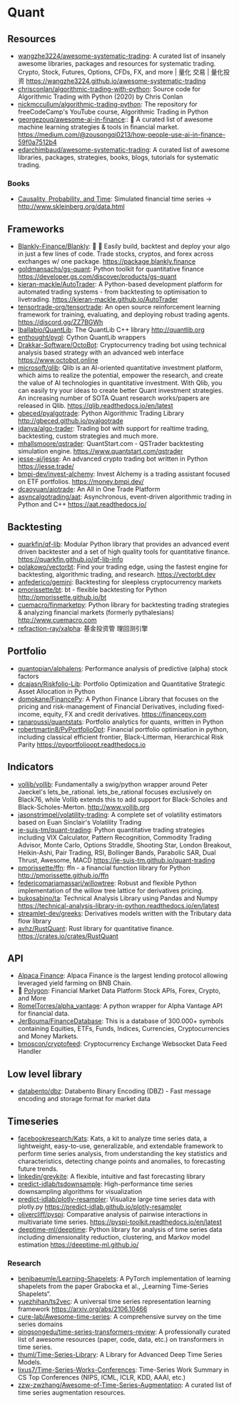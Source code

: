 # Quant

## Resources

- [wangzhe3224/awesome-systematic-trading](https://github.com/wangzhe3224/awesome-systematic-trading):
  A curated list of insanely awesome libraries, packages and resources for
  systematic trading. Crypto, Stock, Futures, Options, CFDs, FX, and more | 量化
  交易 | 量化投资 <https://wangzhe3224.github.io/awesome-systematic-trading>
- [chrisconlan/algorithmic-trading-with-python](https://github.com/chrisconlan/algorithmic-trading-with-python):
  Source code for Algorithmic Trading with Python (2020) by Chris Conlan
- [nickmccullum/algorithmic-trading-python](https://github.com/nickmccullum/algorithmic-trading-python):
  The repository for freeCodeCamp's YouTube course, Algorithmic Trading in
  Python
- [georgezouq/awesome-ai-in-finance](https://github.com/georgezouq/awesome-ai-in-finance)::
  🔬 A curated list of awesome machine learning strategies & tools in financial
  market.
  <https://medium.com/@zousongqi0213/how-people-use-ai-in-finance-59f0a7512b4>
- [edarchimbaud/awesome-systematic-trading](https://github.com/edarchimbaud/awesome-systematic-trading):
  A curated list of awesome libraries, packages, strategies, books, blogs,
  tutorials for systematic trading.

### Books

- [Causality, Probability, and Time](http://www.skleinberg.org/causality_book/index.html):
  Simulated financial time series -> <http://www.skleinberg.org/data.html>

## Frameworks

- [Blankly-Finance/Blankly](https://github.com/Blankly-Finance/Blankly): 🚀 💸
  Easily build, backtest and deploy your algo in just a few lines of code. Trade
  stocks, cryptos, and forex across exchanges w/ one package.
  <https://package.blankly.finance>
- [goldmansachs/gs-quant](https://github.com/goldmansachs/gs-quant): Python
  toolkit for quantitative finance
  <https://developer.gs.com/discover/products/gs-quant>
- [kieran-mackle/AutoTrader](https://github.com/kieran-mackle/AutoTrader): A
  Python-based development platform for automated trading systems - from
  backtesting to optimisation to livetrading.
  <https://kieran-mackle.github.io/AutoTrader>
- [tensortrade-org/tensortrade](https://github.com/tensortrade-org/tensortrade):
  An open source reinforcement learning framework for training, evaluating, and
  deploying robust trading agents. <https://discord.gg/ZZ7BGWh>
- [lballabio/QuantLib](https://github.com/lballabio/QuantLib): The QuantLib C++
  library <http://quantlib.org>
- [enthought/pyql](https://github.com/enthought/pyql): Cython QuantLib wrappers
- [Drakkar-Software/OctoBot](https://github.com/Drakkar-Software/OctoBot):
  Cryptocurrency trading bot using technical analysis based strategy with an
  advanced web interface <https://www.octobot.online>
- [microsoft/qlib](https://github.com/microsoft/qlib): Qlib is an AI-oriented
  quantitative investment platform, which aims to realize the potential, empower
  the research, and create the value of AI technologies in quantitative
  investment. With Qlib, you can easily try your ideas to create better Quant
  investment strategies. An increasing number of SOTA Quant research
  works/papers are released in Qlib. <https://qlib.readthedocs.io/en/latest>
- [gbeced/pyalgotrade](https://github.com/gbeced/pyalgotrade): Python
  Algorithmic Trading Library <http://gbeced.github.io/pyalgotrade>
- [idanya/algo-trader](https://github.com/idanya/algo-trader): Trading bot with
  support for realtime trading, backtesting, custom strategies and much more.
- [mhallsmoore/qstrader](https://github.com/mhallsmoore/qstrader):
  QuantStart.com - QSTrader backtesting simulation engine.
  <https://www.quantstart.com/qstrader>
- [jesse-ai/jesse](https://github.com/jesse-ai/jesse): An advanced crypto
  trading bot written in Python <https://jesse.trade/>
- [bmpi-dev/invest-alchemy](https://github.com/bmpi-dev/invest-alchemy): Invest
  Alchemy is a trading assistant focused on ETF portfolios.
  <https://money.bmpi.dev/>
- [dcaoyuan/aiotrade](https://github.com/dcaoyuan/aiotrade): An All in One Trade
  Platform
- [asyncalgotrading/aat](https://github.com/asyncalgotrading/aat): Asynchronous,
  event-driven algorithmic trading in Python and C++
  <https://aat.readthedocs.io/>

## Backtesting

- [quarkfin/qf-lib](https://github.com/quarkfin/qf-lib): Modular Python library
  that provides an advanced event driven backtester and a set of high quality
  tools for quantitative finance. <https://quarkfin.github.io/qf-lib-info>
- [polakowo/vectorbt](https://github.com/polakowo/vectorbt): Find your trading
  edge, using the fastest engine for backtesting, algorithmic trading, and
  research. <https://vectorbt.dev>
- [anfederico/gemini](https://github.com/anfederico/gemini): Backtesting for
  sleepless cryptocurrency markets
- [pmorissette/bt](https://github.com/pmorissette/bt): bt - flexible backtesting
  for Python <http://pmorissette.github.io/bt>
- [cuemacro/finmarketpy](https://github.com/cuemacro/finmarketpy): Python
  library for backtesting trading strategies & analyzing financial markets
  (formerly pythalesians) <http://www.cuemacro.com>
- [refraction-ray/xalpha](https://github.com/refraction-ray/xalpha): 基金投资管
  理回测引擎

## Portfolio

- [quantopian/alphalens](https://github.com/quantopian/alphalens): Performance
  analysis of predictive (alpha) stock factors
- [dcajasn/Riskfolio-Lib](https://github.com/dcajasn/Riskfolio-Lib): Portfolio
  Optimization and Quantitative Strategic Asset Allocation in Python
- [domokane/FinancePy](https://github.com/domokane/FinancePy): A Python Finance
  Library that focuses on the pricing and risk-management of Financial
  Derivatives, including fixed-income, equity, FX and credit derivatives.
  <https://financepy.com>
- [ranaroussi/quantstats](https://github.com/ranaroussi/quantstats): Portfolio
  analytics for quants, written in Python
- [robertmartin8/PyPortfolioOpt](https://github.com/robertmartin8/PyPortfolioOpt):
  Financial portfolio optimisation in python, including classical efficient
  frontier, Black-Litterman, Hierarchical Risk Parity
  <https://pyportfolioopt.readthedocs.io>

## Indicators

- [vollib/vollib](https://github.com/vollib/vollib): Fundamentally a swig/python
  wrapper around Peter Jaeckel's lets_be_rational. lets_be_rational focuses
  exclusively on Black76, while Vollib extends this to add support for
  Black-Scholes and Black-Scholes-Merton. <http://www.vollib.org>
- [jasonstrimpel/volatility-trading](https://github.com/jasonstrimpel/volatility-trading):
  A complete set of volatility estimators based on Euan Sinclair's Volatility
  Trading
- [je-suis-tm/quant-trading](https://github.com/je-suis-tm/quant-trading):
  Python quantitative trading strategies including VIX Calculator, Pattern
  Recognition, Commodity Trading Advisor, Monte Carlo, Options Straddle,
  Shooting Star, London Breakout, Heikin-Ashi, Pair Trading, RSI, Bollinger
  Bands, Parabolic SAR, Dual Thrust, Awesome, MACD
  <https://je-suis-tm.github.io/quant-trading>
- [pmorissette/ffn](https://github.com/pmorissette/ffn): ffn - a financial
  function library for Python <http://pmorissette.github.io/ffn>
- [federicomariamassari/willowtree](https://github.com/federicomariamassari/willowtree):
  Robust and flexible Python implementation of the willow tree lattice for
  derivatives pricing.
- [bukosabino/ta](https://github.com/bukosabino/ta): Technical Analysis Library
  using Pandas and Numpy
  <https://technical-analysis-library-in-python.readthedocs.io/en/latest>
- [streamlet-dev/greeks](https://github.com/streamlet-dev/greeks): Derivatives
  models written with the Tributary data flow library
- [avhz/RustQuant](https://github.com/avhz/RustQuant): Rust library for
  quantitative finance. <https://crates.io/crates/RustQuant>

## API

- [Alpaca Finance](https://www.alpacafinance.org/): Alpaca Finance is the
  largest lending protocol allowing leveraged yield farming on BNB Chain.
- 🌟 [Polygon](https://polygon.io/): Financial Market Data Platform Stock APIs,
  Forex, Crypto, and More
- [RomelTorres/alpha_vantage](https://github.com/RomelTorres/alpha_vantage): A
  python wrapper for Alpha Vantage API for financial data.
- [JerBouma/FinanceDatabase](https://github.com/JerBouma/FinanceDatabase): This
  is a database of 300.000+ symbols containing Equities, ETFs, Funds, Indices,
  Currencies, Cryptocurrencies and Money Markets.
- [bmoscon/cryptofeed](https://github.com/bmoscon/cryptofeed): Cryptocurrency
  Exchange Websocket Data Feed Handler

## Low level library

- [databento/dbz](https://github.com/databento/dbz): Databento Binary Encoding
  (DBZ) - Fast message encoding and storage format for market data

## Timeseries

- [facebookresearch/Kats](https://github.com/facebookresearch/Kats): Kats, a kit
  to analyze time series data, a lightweight, easy-to-use, generalizable, and
  extendable framework to perform time series analysis, from understanding the
  key statistics and characteristics, detecting change points and anomalies, to
  forecasting future trends.
- [linkedin/greykite](https://github.com/linkedin/greykite): A flexible,
  intuitive and fast forecasting library
- [predict-idlab/tsdownsample](https://github.com/predict-idlab/tsdownsample):
  High-performance time series downsampling algorithms for visualization
- [predict-idlab/plotly-resampler](https://github.com/predict-idlab/plotly-resampler):
  Visualize large time series data with plotly.py
  <https://predict-idlab.github.io/plotly-resampler>
- [olivercliff/pyspi](https://github.com/olivercliff/pyspi): Comparative
  analysis of pairwise interactions in multivariate time series.
  <https://pyspi-toolkit.readthedocs.io/en/latest>
- [deeptime-ml/deeptime](https://github.com/deeptime-ml/deeptime): Python
  library for analysis of time series data including dimensionality reduction,
  clustering, and Markov model estimation <https://deeptime-ml.github.io/>

### Research

- [benibaeumle/Learning-Shapelets](https://github.com/benibaeumle/Learning-Shapelets):
  A PyTorch implementation of learning shapelets from the paper Grabocka et al.,
  „Learning Time-Series Shapelets“.
- [yuezhihan/ts2vec](https://github.com/yuezhihan/ts2vec): A universal time
  series representation learning framework <https://arxiv.org/abs/2106.10466>
- [cure-lab/Awesome-time-series](https://github.com/cure-lab/Awesome-time-series):
  A comprehensive survey on the time series domains
- [qingsongedu/time-series-transformers-review](https://github.com/qingsongedu/time-series-transformers-review):
  A professionally curated list of awesome resources (paper, code, data, etc.)
  on transformers in time series.
- [thuml/Time-Series-Library](https://github.com/thuml/Time-Series-Library): A
  Library for Advanced Deep Time Series Models.
- [lixus7/Time-Series-Works-Conferences](https://github.com/lixus7/Time-Series-Works-Conferences):
  Time-Series Work Summary in CS Top Conferences (NIPS, ICML, ICLR, KDD, AAAI,
  etc.)
- [zzw-zwzhang/Awesome-of-Time-Series-Augmentation](https://github.com/zzw-zwzhang/Awesome-of-Time-Series-Augmentation):
  A curated list of time series augmentation resources.
